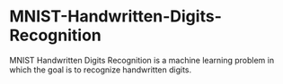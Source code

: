 # MNIST-Handwritten-Digits-Recognition
MNIST Handwritten Digits Recognition is a machine learning problem in which the goal is to recognize handwritten digits.
